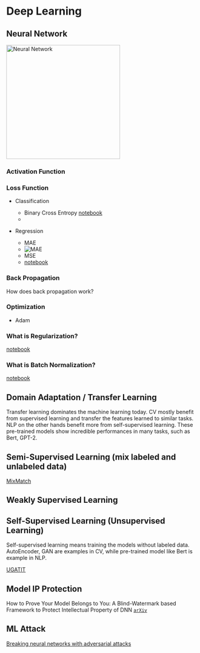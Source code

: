 # Deep Learning

## Neural Network

<img src="https://1.cms.s81c.com/sites/default/files/2021-01-06/ICLH_Diagram_Batch_01_03-DeepNeuralNetwork-WHITEBG.png" alt="Neural Network" width="300"/>

### Activation Function




### Loss Function

* Classification
  * Binary Cross Entropy 
    [notebook]()
  * 

* Regression
  * MAE 
  * ![MAE](https://miro.medium.com/max/513/0*RWvFBzRzelUnPXpq.png)
  * MSE
  * [notebook]()


### Back Propagation

How does back propagation work?

### Optimization

* Adam

### What is Regularization?

[notebook]()

### What is Batch Normalization?

[notebook]()




## Domain Adaptation / Transfer Learning

Transfer learning dominates the machine learning today. CV mostly benefit from supervised learning and transfer the features learned to similar tasks. NLP on the other hands benefit more from self-supervised learning. These pre-trained models show incredible performances in many tasks, such as Bert, GPT-2.



## Semi-Supervised Learning (mix labeled and unlabeled data)

[MixMatch](https://github.com/google-research/mixmatch)

## Weakly Supervised Learning

## Self-Supervised Learning (Unsupervised Learning)

Self-supervised learning means training the models without labeled data. AutoEncoder, GAN are examples in CV, while pre-trained model like Bert is example in NLP.

[UGATIT](https://github.com/taki0112/UGATIT?utm_source=mybridge&utm_medium=blog&utm_campaign=read_more)


## Model IP Protection

How to Prove Your Model Belongs to You: A Blind-Watermark based Framework to Protect Intellectual Property of DNN [`arXiv`](https://arxiv.org/abs/1903.01743)


## ML Attack

[Breaking neural networks with adversarial attacks](https://towardsdatascience.com/breaking-neural-networks-with-adversarial-attacks-f4290a9a45aa)



